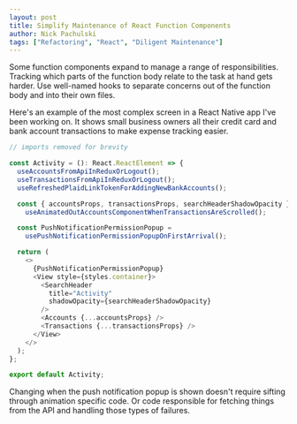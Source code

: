 ```yaml
---
layout: post
title: Simplify Maintenance of React Function Components
author: Nick Pachulski
tags: ["Refactoring", "React", "Diligent Maintenance"]
---
```


Some function components expand to manage a range of responsibilities. Tracking which parts of the function body relate to the task at hand gets harder. Use well-named hooks to separate concerns out of the function body and into their own files.

Here's an example of the most complex screen in a React Native app I've been working on. It shows small business owners all their credit card and bank account transactions to make expense tracking easier.

```typescript
// imports removed for brevity

const Activity = (): React.ReactElement => {
  useAccountsFromApiInReduxOrLogout();
  useTransactionsFromApiInReduxOrLogout();
  useRefreshedPlaidLinkTokenForAddingNewBankAccounts();

  const { accountsProps, transactionsProps, searchHeaderShadowOpacity } =
    useAnimatedOutAccountsComponentWhenTransactionsAreScrolled();

  const PushNotificationPermissionPopup =
    usePushNotificationPermissionPopupOnFirstArrival();

  return (
    <>
      {PushNotificationPermissionPopup}
      <View style={styles.container}>
        <SearchHeader
          title="Activity"
          shadowOpacity={searchHeaderShadowOpacity}
        />
        <Accounts {...accountsProps} />
        <Transactions {...transactionsProps} />
      </View>
    </>
  );
};

export default Activity;
```

Changing when the push notification popup is shown doesn't require sifting through animation specific code. Or code responsible for fetching things from the API and handling those types of failures.
